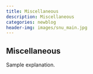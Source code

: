 ```yaml
---
title: Miscellaneous
description: Miscellaneous
categories: newblog
header-img: images/snu_main.jpg
---
```


## Miscellaneous

Sample explanation.